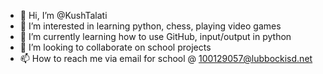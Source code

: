 - 👋 Hi, I’m @KushTalati
- 👀 I’m interested in learning python, chess, playing video games
- 🌱 I’m currently learning how to use GitHub, input/output in python
- 💞️ I’m looking to collaborate on school projects
- 📫 How to reach me via email for school @ 100129057@lubbockisd.net

<!---
KushTalati/KushTalati is a ✨ special ✨ repository because its `README.md` (this file) appears on your GitHub profile.
You can click the Preview link to take a look at your changes.
--->
